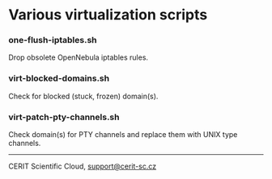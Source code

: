 # Various virtualization scripts

###  one-flush-iptables.sh

Drop obsolete OpenNebula iptables rules.

###  virt-blocked-domains.sh

Check for blocked (stuck, frozen) domain(s).

###  virt-patch-pty-channels.sh

Check domain(s) for PTY channels and replace them with UNIX type channels.

***

CERIT Scientific Cloud, <support@cerit-sc.cz>
